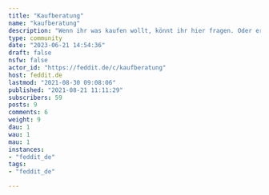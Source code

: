 ```yaml
---
title: "Kaufberatung" 
name: "kaufberatung"
description: "Wenn ihr was kaufen wollt, könnt ihr hier fragen. Oder erst mal da suchen:- https://geizhals.de- https://idealo.de- https://shopping.google.com/?hl=de"
type: community
date: "2023-06-21 14:54:36"
draft: false
nsfw: false
actor_id: "https://feddit.de/c/kaufberatung"
host: feddit.de
lastmod: "2021-08-30 09:08:06"
published: "2021-08-21 11:11:29"
subscribers: 59
posts: 9
comments: 6
weight: 9
dau: 1
wau: 1
mau: 1
instances:
- "feddit_de"
tags: 
- "feddit_de"

---
```

